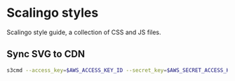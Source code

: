 # Scalingo styles

Scalingo style guide, a collection of CSS and JS files.

## Sync SVG to CDN

```bash
s3cmd --access_key=$AWS_ACCESS_KEY_ID --secret_key=$AWS_SECRET_ACCESS_KEY put --acl-public -r ./svg s3://scalingo-cdn/scalingo-styles/
```

